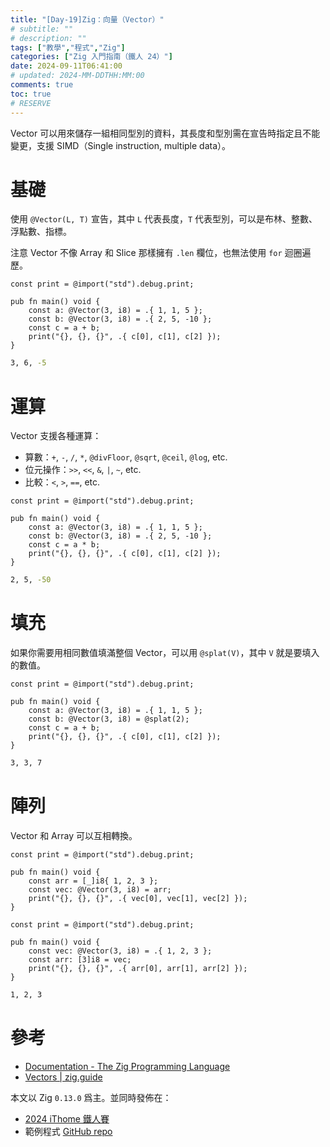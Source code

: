```yaml
---
title: "[Day-19]Zig：向量（Vector）"
# subtitle: ""
# description: ""
tags: ["教學","程式","Zig"]
categories: ["Zig 入門指南（鐵人 24）"]
date: 2024-09-11T06:41:00
# updated: 2024-MM-DDTHH:MM:00
comments: true
toc: true
# RESERVE
---
```


Vector 可以用來儲存一組相同型別的資料，其長度和型別需在宣告時指定且不能變更，支援 SIMD（Single instruction, multiple data）。

<!-- more -->

# 基礎

使用 `@Vector(L, T)` 宣告，其中 `L` 代表長度，`T` 代表型別，可以是布林、整數、浮點數、指標。

注意 Vector 不像 Array 和 Slice 那樣擁有 `.len` 欄位，也無法使用 `for` 迴圈遍歷。

```zig
const print = @import("std").debug.print;

pub fn main() void {
    const a: @Vector(3, i8) = .{ 1, 1, 5 };
    const b: @Vector(3, i8) = .{ 2, 5, -10 };
    const c = a + b;
    print("{}, {}, {}", .{ c[0], c[1], c[2] });
}
```

```bash
3, 6, -5
```

# 運算

Vector 支援各種運算：

- 算數：`+`, `-`, `/`, `*`, `@divFloor`, `@sqrt`, `@ceil`, `@log`, etc.
- 位元操作：`>>`, `<<`, `&`, `|`, `~`, etc.
- 比較：`<`, `>`, `==`, etc.

```zig
const print = @import("std").debug.print;

pub fn main() void {
    const a: @Vector(3, i8) = .{ 1, 1, 5 };
    const b: @Vector(3, i8) = .{ 2, 5, -10 };
    const c = a * b;
    print("{}, {}, {}", .{ c[0], c[1], c[2] });
}
```

```bash
2, 5, -50
```

# 填充

如果你需要用相同數值填滿整個 Vector，可以用 `@splat(V)`，其中 `V` 就是要填入的數值。

```zig
const print = @import("std").debug.print;

pub fn main() void {
    const a: @Vector(3, i8) = .{ 1, 1, 5 };
    const b: @Vector(3, i8) = @splat(2);
    const c = a + b;
    print("{}, {}, {}", .{ c[0], c[1], c[2] });
}
```

```bash
3, 3, 7
```

# 陣列

Vector 和 Array 可以互相轉換。

```zig
const print = @import("std").debug.print;

pub fn main() void {
    const arr = [_]i8{ 1, 2, 3 };
    const vec: @Vector(3, i8) = arr;
    print("{}, {}, {}", .{ vec[0], vec[1], vec[2] });
}
```

```zig
const print = @import("std").debug.print;

pub fn main() void {
    const vec: @Vector(3, i8) = .{ 1, 2, 3 };
    const arr: [3]i8 = vec;
    print("{}, {}, {}", .{ arr[0], arr[1], arr[2] });
}
```

```bash
1, 2, 3
```

# 參考

- [Documentation - The Zig Programming Language](https://ziglang.org/documentation/0.13.0/#Vectors)
- [Vectors | zig.guide](https://zig.guide/language-basics/vectors)

本文以 Zig `0.13.0` 爲主。並同時發佈在：

- [2024 iThome 鐵人賽](https://ithelp.ithome.com.tw/articles/10349263)
- 範例程式 [GitHub repo](https://github.com/ziteh/zig-learn-it24/tree/main/vector)
